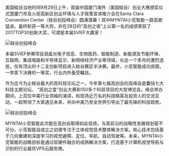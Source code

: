 <!--
author: MYNTAI
head: http://www.slightech.com/ico/favicon.png
date: 2017-09-29
title: 小觅智能势如破竹连获大奖，成2017 SVIEF 大赢家！
tags: 小觅机器人
category: 小觅机器人
status: publish
language: cn
summary: 美国硅谷当地时间9月29日上午，首届中国厦门海外（美国硅谷）创业大赛颁奖仪式暨厦门市及火炬高新区创业环境与人才政策宣讲推介会在Santa Clara Convention Center（硅谷创投峰会）圆满落幕！其中MYNTAI小觅智能一路高歌猛进，最终斩获一等大将......
-->

美国硅谷当地时间9月29日上午，首届中国厦门海外（美国硅谷）创业大赛颁奖仪式暨厦门市及火炬高新区创业环境与人才政策宣讲推介会在Santa Clara Convention Center（硅谷创投峰会）圆满落幕！其中MYNTAI小觅智能一路高歌猛进，最终斩获一等大将，并在28日的“高创之夜”上以第一名的成绩荣获了2017TOP30创新大奖，可谓是本届SVIEF大赢家！

![硅谷创投峰会](https://static.slightech.com/img/news/2017SVIEF-1.jpg) 

本届SVIEF参赛项目涵盖光电子信息、生物医药、智能制造、新能源及节能环保、互联网、集成电路和半导体显示、新网络经济产业等领域，长达一个多月的激烈选拔，仅有顶尖的十二支创新项目进入硅谷赛区半决赛。最终，小觅智能成功突围，一举拿下决赛的一等奖，行业内外备受瞩目。

作为迄今为止硅谷最大的高科技论坛之一，今年第七届高创会的高峰会是囊括七大科技主题论坛、 “高创之星”创业大赛和150多个科技项目的大型博览会。峰会举办期间，上百位中美行业领袖的演讲，和现场近万名的科技精英及投资人的交流互动，一起带领了大家遇见未来，并向中美乃至全世界引导出了最先锋的科技趋势。

![硅谷创投峰会](https://static.slightech.com/img/news/2017SVIEF-2.jpg) 

MYNTAI小觅智能此次能在高创会取得如此佳绩，与其前沿的战略性发展规划密不可分。小觅智能自成立之初便专注于立体视觉技术整体解决方案。核心技术包括基于几何重建和深度学习的视觉避障、定位、导航、自动驾驶等。未来，MYNTAI小觅智能的战略目标是通过软硬件融合的成熟解决方案，打造基于计算机视觉导航与识别的行业最优VPS云服务商。